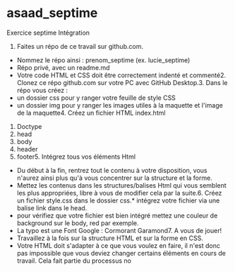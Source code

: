 # asaad_septime
Exercice septime
Intégration
1. Faites un répo de ce travail sur github.com.
* Nommez le répo ainsi : prenom_septime (ex. lucie_septime)
* Répo privé, avec un readme.md
* Votre code HTML et CSS doit être correctement indenté et commenté2. Clonez ce répo github.com sur votre PC avec GitHub Desktop.3. Dans le répo vous créez :
 * un dossier css pour y ranger votre feuille de style CSS
 * un dossier img pour y ranger les images utiles à la maquette et l'image de la maquette4. Créez un fichier HTML index.html
  1. Doctype
  2. head
  3. body
  4. header
  5. footer5. Intégrez tous vos éléments Html
  * Du début à la fin, rentrez tout le contenu à votre disposition, vous n'aurez ainsi plus qu'à vous concentrer sur la structure et la forme.
  * Mettez les contenus dans les structures/balises Html qui vous semblent les plus appropriées, libre à vous de modifier cela par la suite.6. Créez un fichier style.css dans le dossier css.* intégrez votre fichier via une balise link dans le head.
  * pour vérifiez que votre fichier est bien intégré mettez une couleur de background sur le body, red par exemple.
  * La typo est une Font Google : Cormorant Garamond7. A vous de jouer!
  * Travaillez à la fois sur la structure HTML et sur la forme en CSS.
  * Votre HTML doit s'adapter à ce que vous voulez en faire, il n'est donc pas impossible que vous deviez changer certains éléments en cours de travail. Cela fait partie du processus no
